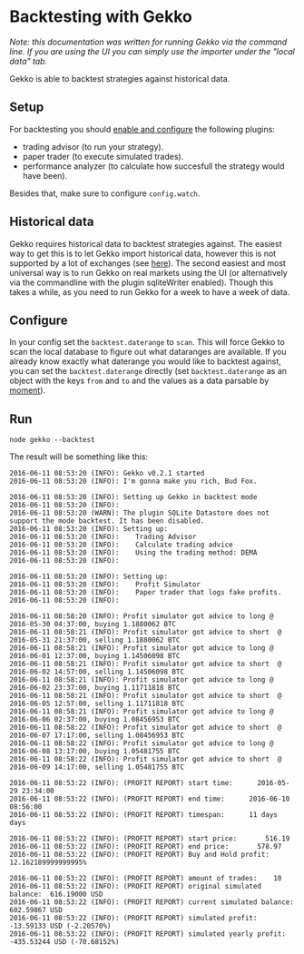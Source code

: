 # Backtesting with Gekko

*Note: this documentation was written for running Gekko via the command line. If you are using the UI you can simply use the importer under the "local data" tab.*

Gekko is able to backtest strategies against historical data.

## Setup

For backtesting you should [enable and configure](./Plugins.md) the following plugins:

 - trading advisor (to run your strategy).
 - paper trader (to execute simulated trades).
 - performance analyzer (to calculate how succesfull the strategy would have been).

Besides that, make sure to configure `config.watch`.

## Historical data

Gekko requires historical data to backtest strategies against. The easiest way to get this is to let Gekko import historical data, however this is not supported by a lot of exchanges (see [here](https://github.com/askmike/gekko#supported-exchanges)). The second easiest and most universal way is to run Gekko on real markets using the UI (or alternatively via the commandline with the plugin sqliteWriter enabled). Though this takes a while, as you need to run Gekko for a week to have a week of data.

## Configure

In your config set the `backtest.daterange` to `scan`. This will force Gekko to scan the local database to figure out what dataranges are available. If you already know exactly what daterange you would like to backtest against, you can set the `backtest.daterange` directly (set `backtest.daterange` as an object with the keys `from` and `to` and the values as a data parsable by [moment](http://momentjs.com/docs/#/parsing/)).

## Run

    node gekko --backtest

The result will be something like this:

    2016-06-11 08:53:20 (INFO): Gekko v0.2.1 started
    2016-06-11 08:53:20 (INFO): I'm gonna make you rich, Bud Fox.

    2016-06-11 08:53:20 (INFO): Setting up Gekko in backtest mode
    2016-06-11 08:53:20 (INFO):
    2016-06-11 08:53:20 (WARN): The plugin SQLite Datastore does not support the mode backtest. It has been disabled.
    2016-06-11 08:53:20 (INFO): Setting up:
    2016-06-11 08:53:20 (INFO):    Trading Advisor
    2016-06-11 08:53:20 (INFO):    Calculate trading advice
    2016-06-11 08:53:20 (INFO):    Using the trading method: DEMA
    2016-06-11 08:53:20 (INFO):

    2016-06-11 08:53:20 (INFO): Setting up:
    2016-06-11 08:53:20 (INFO):    Profit Simulator
    2016-06-11 08:53:20 (INFO):    Paper trader that logs fake profits.
    2016-06-11 08:53:20 (INFO):

    2016-06-11 08:58:20 (INFO): Profit simulator got advice to long @ 2016-05-30 04:37:00, buying 1.1880062 BTC
    2016-06-11 08:58:21 (INFO): Profit simulator got advice to short  @ 2016-05-31 21:37:00, selling 1.1880062 BTC
    2016-06-11 08:58:21 (INFO): Profit simulator got advice to long @ 2016-06-01 12:37:00, buying 1.14506098 BTC
    2016-06-11 08:58:21 (INFO): Profit simulator got advice to short  @ 2016-06-02 14:57:00, selling 1.14506098 BTC
    2016-06-11 08:58:21 (INFO): Profit simulator got advice to long @ 2016-06-02 23:37:00, buying 1.11711818 BTC
    2016-06-11 08:58:21 (INFO): Profit simulator got advice to short  @ 2016-06-05 12:57:00, selling 1.11711818 BTC
    2016-06-11 08:58:21 (INFO): Profit simulator got advice to long @ 2016-06-06 02:37:00, buying 1.08456953 BTC
    2016-06-11 08:58:22 (INFO): Profit simulator got advice to short  @ 2016-06-07 17:17:00, selling 1.08456953 BTC
    2016-06-11 08:58:22 (INFO): Profit simulator got advice to long @ 2016-06-08 13:17:00, buying 1.05481755 BTC
    2016-06-11 08:58:22 (INFO): Profit simulator got advice to short  @ 2016-06-09 14:17:00, selling 1.05481755 BTC

    2016-06-11 08:53:22 (INFO): (PROFIT REPORT) start time:      2016-05-29 23:34:00
    2016-06-11 08:53:22 (INFO): (PROFIT REPORT) end time:      2016-06-10 08:56:00
    2016-06-11 08:53:22 (INFO): (PROFIT REPORT) timespan:      11 days days

    2016-06-11 08:53:22 (INFO): (PROFIT REPORT) start price:       516.19
    2016-06-11 08:53:22 (INFO): (PROFIT REPORT) end price:       578.97
    2016-06-11 08:53:22 (INFO): (PROFIT REPORT) Buy and Hold profit:     12.162189999999995%

    2016-06-11 08:53:22 (INFO): (PROFIT REPORT) amount of trades:    10
    2016-06-11 08:53:22 (INFO): (PROFIT REPORT) original simulated balance:  616.19000 USD
    2016-06-11 08:53:22 (INFO): (PROFIT REPORT) current simulated balance:   602.59867 USD
    2016-06-11 08:53:22 (INFO): (PROFIT REPORT) simulated profit:    -13.59133 USD (-2.20570%)
    2016-06-11 08:53:22 (INFO): (PROFIT REPORT) simulated yearly profit:   -435.53244 USD (-70.68152%)